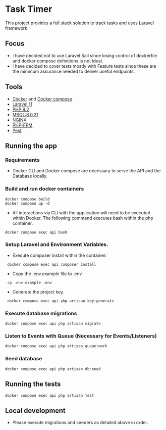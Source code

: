 # Task Timer

This project provides a full stack solution to track tasks and uses [Laravel](https://laravel.com/docs/11.x) framework.

## Focus
- I have decided not to use Laravel Sail since losing control of dockerfile and docker compose definitions is not ideal.
- I have decided to cover tests mostly with Feature tests since these are the minimum assurance needed to deliver useful endpoints.

## Tools
- [Docker](https://docs.docker.com/engine/reference/commandline/docker/) and [Docker compose](https://docs.docker.com/compose/)
- [Laravel 11](https://laravel.com/docs/11.x)
- [PHP 8.2](https://www.php.net/releases/8.2/en.php)
- [MSQL:8.0.31](https://dev.mysql.com/doc/refman/8.0/en/)
- [NGINX](https://www.nginx.com/)
- [PHP-FPM](https://www.php.net/manual/en/install.fpm.php)
- [Pest](https://pestphp.com/)

## Running the app

### Requirements
- Docker CLI and Docker compose are necessary to serve the API and the Database locally.

### Build and run docker containers
```
docker compose build
docker compose up -d
```
- All interactions via CLI with the application will need to be executed within Docker. The following command executes bash within the php container.
```
docker compose exec api bash
```

### Setup Laravel and Environment Variables.
- Execute composer install within the container:
```
 docker compose exec api composer install
```
- Copy the .env.example file to .env
```
 cp .env.example .env
```
- Generate the project key.
```
 docker compose exec api php artisan key:generate
```

### Execute database migrations
```
docker compose exec api php artisan migrate
```

### Listen to Events with Queue (Necessary for Events/Listeners)
```
docker compose exec api php artisan queue:work
```

### Seed database
```
docker compose exec api php artisan db:seed
```

## Running the tests
```
docker compose exec api php artisan test
```

## Local development
- Please execute migrations and seeders as detailed above in order.
